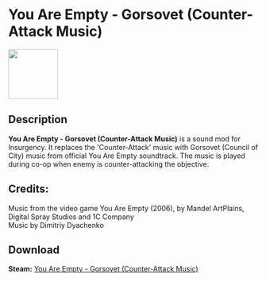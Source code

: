 # You Are Empty - Gorsovet (Counter-Attack Music)

<img src="https://steamuserimages-a.akamaihd.net/ugc/940583200083065445/2A228E3F6D3A7A5478866B6661F715FB0C282686/" width="100" height="100">

## Description
**You Are Empty - Gorsovet (Counter-Attack Music)** is a sound mod for Insurgency. It replaces the 'Counter-Attack' music with Gorsovet (Council of City) music from official You Are Empty soundtrack. The music is played during co-op when enemy is counter-attacking the objective.

## Credits:
Music from the video game You Are Empty (2006), by Mandel ArtPlains, Digital Spray Studios and 1C Company<br/>
Music by Dimitriy Dyachenko

## Download

 **Steam:** [You Are Empty - Gorsovet (Counter-Attack Music)](https://steamcommunity.com/sharedfiles/filedetails/?id=1546299757)
